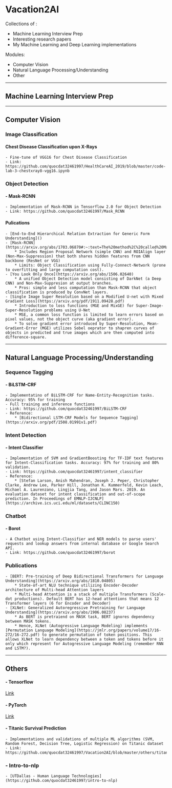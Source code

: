 # Vacation2AI
Collections of :
* Machine Learning Interview Prep
* Interesting research papers
* My Machine Learning and Deep Learning implementations

Modules:
* Computer Vision
* Natural Language Processing/Understanding
* Other

---
## Machine Learning Interview Prep


---

## Computer Vision
### Image Classification
#### Chest Disease Classification upon X-Rays
	- Fine-tune of VGG16 for Chest Disease Classification
	- Link: https://github.com/quocdat32461997/HealthCareAI_2019/blob/master/code-lab-3-chestxray8-vgg16.ipynb

### Object Detection
#### - Mask-RCNN
	- Implementation of Mask-RCNN in Tensorflow 2.0 for Object Detection
	- Link: https://github.com/quocdat32461997/Mask_RCNN

#### Pulications
	- [End-to-End Hierarchical Relation Extraction for Generic Form Understanding]()
	- [Mask-RCNN](https://arxiv.org/abs/1703.06870#:~:text=The%20method%2C%20called%20Mask%20R,CNN%2C%20running%20at%205%20fps.)
		* Includes Region Proposal Network (simple CNN) and ROIAlign layer (Non-Max-Suppression) that both shares hidden features from CNN backbone (ResNet or VGG)
		* Limits: Object Classification using Fully-Connect-Network (prone to overfitting and large computation cost).
	- [You Look Only Once](https://arxiv.org/abs/1506.02640)
		* A unified Object Detection model consisting of DarkNet (a Deep CNN) and Non-Max-Suppresion at output branches. 
		* Pros: simple and less computation than Mask-RCNN that object classification is produced by ConvNet layers.
	- [Single Image Super Resolution based on a Modified U-net with Mixed Gradient Loss](https://arxiv.org/pdf/1911.09428.pdf)
		* Introduction to loss functions (MGE and MixGE) for Super-Image-Super-Resolution problems using U-Net
		* MSE, a common loss function is limited to learn errors based on pixel values, not the object curve (aka gradient error).
		* To solve gradient error introduced by Super-Resolution, Mean-Gradient-Error (MGE) utilizes Sobel oeprator to shapren curves of objects in predicted and true images which are then computed into difference-square. 
---

## Natural Language Processing/Understanding

### Sequence Tagging
#### - BiLSTM-CRF
	- Implementatino of BiLSTM-CRF for Name-Entity-Recognition tasks. Accuracy: 95% for training
	- Full training and inference functions
	- Link: https://github.com/quocdat32461997/BiLSTM-CRF
	- Reference:
		* [Bidirectional LSTM-CRF Models for Sequence Tagging](https://arxiv.org/pdf/1508.01991v1.pdf)

### Intent Detection
#### - Intent Classifier
	- Implementation of SVM and GradientBoosting for TF-IDF text features for Intent-Classification tasks. Accuracy: 97% for training and 80% validation.
	- Link: https://github.com/quocdat32461997/intent_classifier
	- Reference:
		* [Stefan Larson, Anish Mahendran, Joseph J. Peper, Christopher Clarke, Andrew Lee, Parker Hill, Jonathan K. Kummerfeld, Kevin Leach, Michael A. Laurenzano, Lingjia Tang, and Jason Mars. 2019. An evaluation dataset for intent classification and out-of-scope prediction. In Proceedings of EMNLP-IJCNLP](https://archive.ics.uci.edu/ml/datasets/CLINC150)
	
### Chatbot
#### - Borot
	- A Chatbot using Intent-Classifier and NER models to parse users' requests and lookup answers from internal database or Google Search API.
	- Link: https://github.com/quocdat32461997/borot
	
### Publications
	- [BERT: Pre-training of Deep Bidirectional Transformers for Language Understanding](https://arxiv.org/abs/1810.04805)
		* State-of-art NLU technique utilizing Encoder-Decoder architecture of Multi-head Attention layers
		* Multi-head Attention is a stack of multiple Transformers (Scale-dot productions). Default BERT has 12-head attentions that means 12 Transformer layers (6 for Encoder and Decoder)
	- [XLNet: Generalized Autoregressive Pretraining for Language Understanding](https://arxiv.org/abs/1906.08237)
		* As BERT is pretraiend on MASK task, BERT ignores dependency between MASK tokens. 
		* Hence, XLNet (Autogressive Language Modeling) implements [Permutation Language Modeling](https://jmlr.org/papers/volume17/16-272/16-272.pdf) to generate permutation of token positions. This allows XLNet to learn dependency between a token and tokens before it only which represent for Autogressive Language Modeling (remember RNN and LSTM?).

---

## Others
#### - Tensorflow
[Link](https://github.com/quocdat32461997/Vacation2AI/blob/master/tensorflow/Tensorflow_Digit_Classifier.ipynb)
#### - PyTorch
[Link](https://github.com/quocdat32461997/Vacation2AI/tree/master/pytorch)
#### - Titanic Survival Prediction
	- Implementations and validations of multiple ML algorithms (SVM, Random Forest, Decision Tree, Logistic Regression) on Titanic dataset
	- Link: https://github.com/quocdat32461997/Vacation2AI/blob/master/others/titanic_survival_rate_prediction.pdf
### - Intro-to-nlp
	- [UTDallas - Human Language Technologies](https://github.com/quocdat32461997/intro-to-nlp)
